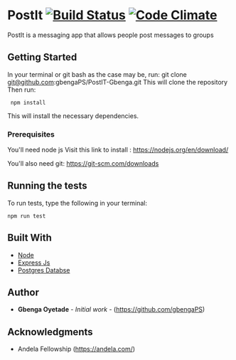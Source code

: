 
# PostIt [![Build Status](https://travis-ci.org/gbengaPS/PostIT-Gbenga.svg?branch=dev)](https://travis-ci.org/gbengaPS/PostIT-Gbenga) [![Code Climate](https://codeclimate.com/github/gbengaPS/PostIT-Gbenga/badges/gpa.svg)](https://codeclimate.com/github/gbengaPS/PostIT-Gbenga) 
PostIt is a messaging app that allows people post messages to groups



## Getting Started
In your terminal or git bash as the case may be, run:
git clone git@github.com:gbengaPS/PostIT-Gbenga.git
This will clone the repository  
Then run:
```
 npm install

```
This will install the necessary dependencies.
### Prerequisites

You'll need  node js
Visit this link to install : https://nodejs.org/en/download/

You'll also need  git: https://git-scm.com/downloads 



## Running the tests

To run tests, type the following in your terminal:
```
npm run test

```



## Built With

* [Node](https://nodejs.org/)
* [Express Js](https://expressjs.com/)
* [Postgres Databse](https://www.postgresql.org/)


## Author

* **Gbenga Oyetade** - *Initial work* - (https://github.com/gbengaPS)


## Acknowledgments

* Andela Fellowship (https://andela.com/)


